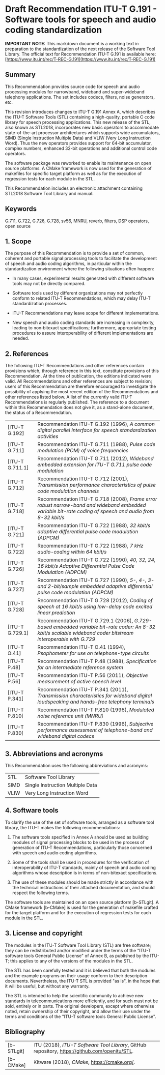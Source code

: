 # Draft Recommendation ITU-T G.191 - Software tools for speech and audio coding standardization

**IMPORTANT NOTE:** This markdown document is a working text in preparation to the standardization of the next release of the Software Tool Library. The official text for Recommendation ITU-T G.191 is available here: [https://www.itu.int/rec/T-REC-G.191](https://www.itu.int/rec/T-REC-G.191)


## Summary

This Recommendation provides source code for speech and audio processing modules for narrowband, wideband and super-wideband telephony applications. The set includes codecs, filters, noise generators, etc.

This revision introduces changes to ITU-T G.191 Annex A, which describes the ITU-T Software Tools (STL) containing a high-quality, portable C code library for speech processing applications. This new release of the STL, also known as STL2018, incorporates new basic operators to accommodate state-of-the-art processor architectures which supports wide accumulators, SIMD (Single Instruction Multiple Data) and VLIW (Very Long Instruction Word). Thus the new operators provides support for 64-bit accumulator, complex numbers, enhanced 32-bit operations and additional control code operators.

The software package was reworked to enable its maintenance on open source platforms. A CMake framework is now used for the generation of makefiles for specific target platform as well as for the execution of regression tests for each module in the STL.

This Recommendation includes an electronic attachment containing STL2018 Software Tool Library and manual.

## Keywords

G.711, G.722, G.726, G.728, sv56, MNRU, reverb, filters, DSP operators, open source

## 1. Scope

The purpose of this Recommendation is to provide a set of common, coherent and portable signal processing tools to facilitate the development of speech and audio coding algorithms, in particular within the standardization environment where the following situations often happen:

* In many cases, experimental results generated with different software tools may not be directly compared.

* Software tools used by different organizations may not perfectly conform to related ITU‑T Recommendations, which may delay ITU-T standardization processes.

* ITU-T Recommendations may leave scope for different implementations.

* New speech and audio coding standards are increasing in complexity, leading to non‑bitexact specifications; furthermore, appropriate testing procedures to assure interoperability of different implementations are needed.


## 2. References

The following ITU-T Recommendations and other references contain provisions which, through reference in this text, constitute provisions of this Recommendation. At the time of publication, the editions indicated were valid. All Recommendations and other references are subject to revision; users of this Recommendation are therefore encouraged to investigate the possibility of applying the most recent edition of the Recommendations and other references listed below. A list of the currently valid ITU-T Recommendations is regularly published. The reference to a document within this Recommendation does not give it, as a stand-alone document, the status of a Recommendation.

|||
|--------------|-------------------------------------------|
| [ITU-T G.192] | Recommendation ITU-T G.192 (1996), *A common digital parallel interface for speech standardization activities* |
| [ITU-T G.711] | Recommendation ITU-T G.711 (1988), *Pulse code modulation (PCM) of voice frequencies* |
| [ITU-T G.711.1] | Recommendation ITU-T G.711 (2012), *Wideband embedded extension for ITU-T G.711 pulse code modulation* |
| [ITU-T G.712] | Recommendation ITU-T G.712 (2001), *Transmission performance characteristics of pulse code modulation channels* |
| [ITU-T G.718] | Recommendation ITU-T G.718 (2008), *Frame error robust narrow-band and wideband embedded variable bit-rate coding of speech and audio from 8-32 kbit/s* |
| [ITU-T G.721] | Recommendation ITU-T G.722 (1988), *32 kbit/s adaptive differential pulse code modulation (ADPCM)* |
| [ITU-T G.722] | Recommendation ITU-T G.722 (1988), *7 kHz audio-coding within 64 kbit/s* |
| [ITU-T G.726] | Recommendation ITU-T G.722 (1990), *40, 32, 24, 16 kbit/s Adaptive Differential Pulse Code Modulation (ADPCM)* |    
| [ITU-T G.727] | Recommendation ITU-T G.727 (1990), *5-, 4-, 3- and 2-bit/sample embedded adaptive differential pulse code modulation (ADPCM)* |
| [ITU-T G.728] | Recommendation ITU-T G.728 (2012), *Coding of speech at 16 kbit/s using low-delay code excited linear prediction* | 
| [ITU-T G.729.1] | Recommendation ITU-T G.729.1 (2006), *G.729-based embedded variable bit-rate coder: An 8-32 kbit/s scalable wideband coder bitstream interoperable with G.729* |
| [ITU-T O.41] | Recommendation ITU-T O.41 (1994), *Psophometer for use on telephone-type circuits* | 
| [ITU-T P.48] | Recommendation ITU-T P.48 (1988), *Specification for an intermediate reference system* |
| [ITU-T P.56] | Recommendation ITU-T P.56 (2011), *Objective measurement of active speech level* |
| [ITU-T P.341] | Recommendation ITU-T P.341 (2011), *Transmission characteristics for wideband digital loudspeaking and hands-free telephony terminals* |
| [ITU-T P.810] | Recommendation ITU-T P.810 (1996), *Modulated noise reference unit (MNRU)* |
| [ITU-T P.830] | Recommendation ITU-T P.830 (1996), *Subjective performance assessment of telephone-band and wideband digital codecs* |

## 3. Abbreviations and acronyms

This Recommendation uses the following abbreviations and acronyms:
   
|||
|------|-----------------------------------------------------------|
| STL | Software Tool Library |
| SIMD | Single Instruction Multiple Data | 
|  VLIW | Very Long Instruction Word |

## 4. Software tools

To clarify the use of the set of software tools, arranged as a software tool library, the ITU-T makes the following recommendations:

1) The software tools specified in Annex A should be used as building modules of signal processing blocks to be used in the process of generation of ITU-T Recommendations, particularly those concerned with speech and audio coding algorithms.

2) Some of the tools shall be used in procedures for the verification of interoperability of ITU‑T standards, mainly of speech and audio coding algorithms whose description is in terms of non-bitexact specifications.

3) The use of these modules should be made strictly in accordance with the technical instructions of their attached documentation, and should respect the following terms.

The software tools are maintained on an open source platform [b-STLgit]. A CMake framework [b-CMake] is used for the generation of makefile crafted for the target platform and for the execution of regression tests for each module in the STL.

## 3. License and copyright

The modules in the ITU-T Software Tool Library (STL) are free software; they can be redistributed and/or modified under the terms of the "ITU-T software tools General Public License" of Annex B, as published by the ITU-T; this applies to any of the versions of the modules in the STL.

The STL has been carefully tested and it is believed that both the modules and the example programs on their usage conform to their description documents. Nevertheless, the ITU-T STL is provided "as is", in the hope that it will be useful, but without any warranty.

The STL is intended to help the scientific community to achieve new standards in telecommunications more efficiently, and for such must not be sold, entirely or in parts. The original developers, except where otherwise noted, retain ownership of their copyright, and allow their use under the terms and conditions of the "ITU-T software tools General Public License".

## Bibliography

|||
|--------------|-------------------------------------------|
| [b-STLgit] | ITU (2018), *ITU-T Software Tool Library*, GitHub repository, https://github.com/openitu/STL.  |
| [b-CMake] | Kitware (2018), *CMake*, https://cmake.org/. |
